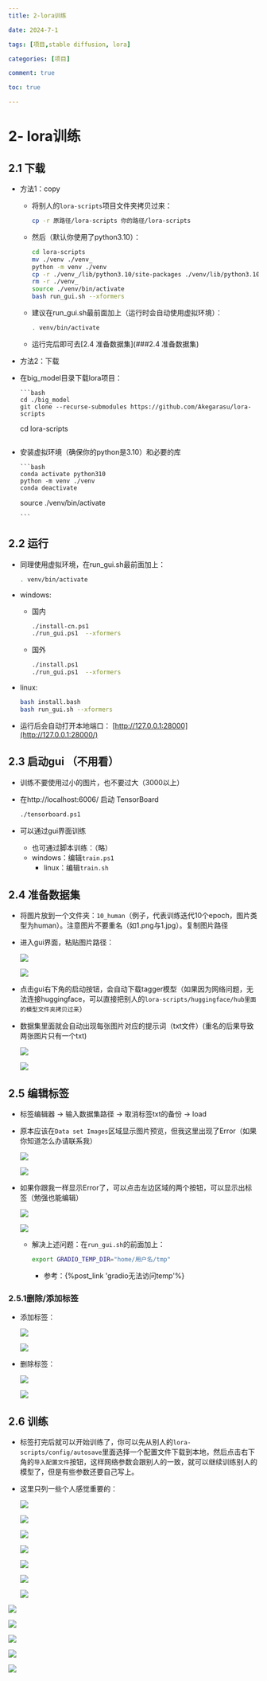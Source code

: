 ```yaml
---
title: 2-lora训练

date: 2024-7-1

tags: [项目,stable diffusion, lora]

categories: [项目]

comment: true

toc: true

---
```


#
<!--more-->



# 2- lora训练

## 2.1 下载

- 方法1：copy

  - 将别人的`lora-scripts`项目文件夹拷贝过来：

    ```bash
    cp -r 原路径/lora-scripts 你的路径/lora-scripts
    ```
    
  - 然后（默认你使用了python3.10）：

    ```bash
    cd lora-scripts
    mv ./venv ./venv_
    python -m venv ./venv
    cp -r ./venv_/lib/python3.10/site-packages ./venv/lib/python3.10/site-packages
    rm -r ./venv_
    source ./venv/bin/activate
    bash run_gui.sh --xformers
    
    ```
    
  - 建议在run_gui.sh最前面加上（运行时会自动使用虚拟环境）：

    ```bash
    . venv/bin/activate
    ```

    

  - 运行完后即可去[2.4 准备数据集](###2.4 准备数据集)

- 方法2：下载
  
- 在big_model目录下载lora项目：
  
      ```bash
      cd ./big_model
      git clone --recurse-submodules https://github.com/Akegarasu/lora-scripts
    cd lora-scripts
  
    ```
  
    ```
  
- 安装虚拟环境（确保你的python是3.10）和必要的库
  
      ```bash
      conda activate python310
      python -m venv ./venv
      conda deactivate
    source ./venv/bin/activate
  
      ```



## 2.2 运行

- 同理使用虚拟环境，在run_gui.sh最前面加上：

  ```bash
  . venv/bin/activate
  ```

- windows:

  - 国内

    ```bash
    ./install-cn.ps1
    ./run_gui.ps1  --xformers
    
    ```

  - 国外

    ```bash
    ./install.ps1
    ./run_gui.ps1  --xformers
    
    ```

- linux:

  ```bash
  bash install.bash
  bash run_gui.sh --xformers
  
  ```

- 运行后会自动打开本地端口： [http://127.0.0.1:28000](http://127.0.0.1:28000/) 



## 2.3 启动gui （不用看）

- 训练不要使用过小的图片，也不要过大（3000以上）

- 在http://localhost:6006/ 启动 TensorBoard 

  ```bash
  ./tensorboard.ps1
  ```


- 可以通过gui界面训练

  - 也可通过脚本训练：（略）
  - windows：编辑`train.ps1`
    - linux：编辑`train.sh`

## 2.4 准备数据集

- 将图片放到一个文件夹：`10_human`（例子，代表训练迭代10个epoch，图片类型为human）。注意图片不要重名（如1.png与1.jpg）。复制图片路径

- 进入gui界面，粘贴图片路径：

  ![](../../../../themes/yilia/source/img/project/stable_diffusion/1.jpg)

  ![](img/project/stable_diffusion/1.jpg)

- 点击gui右下角的启动按钮，会自动下载tagger模型（如果因为网络问题，无法连接huggingface，可以直接把别人的`lora-scripts/huggingface/hub里面的模型文件夹拷贝过来`）

- 数据集里面就会自动出现每张图片对应的提示词（txt文件）(重名的后果导致两张图片只有一个txt)

  ![](../../../../themes/yilia/source/img/project/stable_diffusion/2.jpg)

  ![](img/project/stable_diffusion/2.jpg)



## 2.5 编辑标签

- 标签编辑器 -> 输入数据集路径 -> 取消标签txt的备份 -> load

- 原本应该在`Data set Images`区域显示图片预览，但我这里出现了Error（如果你知道怎么办请联系我）

  ![](../../../../themes/yilia/source/img/project/stable_diffusion/7.jpg)

  ![](img/project/stable_diffusion/7.jpg)

- 如果你跟我一样显示Error了，可以点击左边区域的两个按钮，可以显示出标签（勉强也能编辑）

    ![](../../../../themes/yilia/source/img/project/stable_diffusion/8.jpg)

    ![](img/project/stable_diffusion/8.jpg)
    
    - 解决上述问题：在`run_gui.sh`的前面加上：
    
        ```bash
        export GRADIO_TEMP_DIR="home/用户名/tmp"
        ```
    
        - 参考：{%post_link 'gradio无法访问temp'%}

### 2.5.1删除/添加标签

- 添加标签：

  ![](../../../../themes/yilia/source/img/project/stable_diffusion/9.jpg)

  ![](img/project/stable_diffusion/9.jpg)

- 删除标签：

  ![](../../../../themes/yilia/source/img/project/stable_diffusion/10.jpg)

  ![](img/project/stable_diffusion/10.jpg)



## 2.6 训练

- 标签打完后就可以开始训练了，你可以先从别人的`lora-scripts/config/autosave`里面选择一个配置文件下载到本地，然后点击右下角的`导入配置文件`按钮，这样网络参数会跟别人的一致，就可以继续训练别人的模型了，但是有些参数还要自己写上。

- 这里只列一些个人感觉重要的：

  ![](../../../../themes/yilia/source/img/project/stable_diffusion/11.jpg)

  ![](img/project/stable_diffusion/11.jpg)

  ![](../../../../themes/yilia/source/img/project/stable_diffusion/12.jpg)

  ![](img/project/stable_diffusion/12.jpg)

  ![](../../../../themes/yilia/source/img/project/stable_diffusion/13.jpg)

  ![](img/project/stable_diffusion/13.jpg)

  ![](../../../../themes/yilia/source/img/project/stable_diffusion/14.jpg)
  

![](img/project/stable_diffusion/14.jpg)

![](../../../../themes/yilia/source/img/project/stable_diffusion/15.jpg)

![](img/project/stable_diffusion/15.jpg)

![](../../../../themes/yilia/source/img/project/stable_diffusion/16.jpg)

![](img/project/stable_diffusion/16.jpg)


